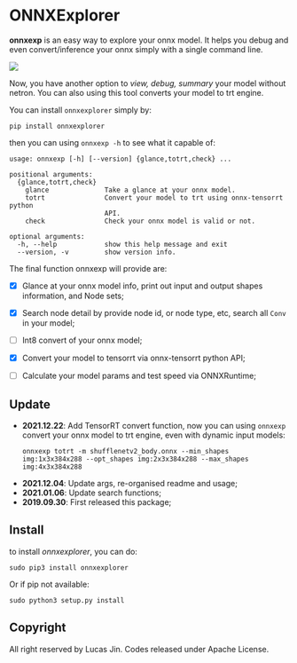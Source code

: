 # ONNXExplorer


**onnxexp** is an easy way to explore your onnx model. It helps you debug and even convert/inference your onnx simply with a single command line.

![](https://s4.ax1x.com/2022/02/10/HNe5MF.png)

Now, you have another option to *view, debug, summary* your model without netron. You can also using this tool converts your model to trt engine.

You can install `onnxexplorer` simply by:

```
pip install onnxexplorer
```

then you can using `onnxexp -h` to see what it capable of:

```
usage: onnxexp [-h] [--version] {glance,totrt,check} ...

positional arguments:
  {glance,totrt,check}
    glance              Take a glance at your onnx model.
    totrt               Convert your model to trt using onnx-tensorrt python
                        API.
    check               Check your onnx model is valid or not.

optional arguments:
  -h, --help            show this help message and exit
  --version, -v         show version info.
```


The final function onnxexp will provide are:

- [x] Glance at your onnx model info, print out input and output shapes information, and Node sets;
- [x] Search node detail by provide node id, or node type, etc, search all `Conv` in your model;
- [ ] Int8 convert of your onnx model;
- [x] Convert your model to tensorrt via onnx-tensorrt python API;
- [ ] Calculate your model params and test speed via ONNXRuntime;



## Update

- **2021.12.22**: Add TensorRT convert function, now you can using `onnxexp` convert your onnx model to trt engine, even with dynamic input models:
  ```
  onnxexp totrt -m shufflenetv2_body.onnx --min_shapes img:1x3x384x288 --opt_shapes img:2x3x384x288 --max_shapes img:4x3x384x288
  ```
- **2021.12.04**: Update args, re-organised readme and usage;
- **2021.01.06**: Update search functions;
- **2019.09.30**: First released this package;



## Install

to install *onnxexplorer*, you can do:

```
sudo pip3 install onnxexplorer
```

Or if pip not available:

```
sudo python3 setup.py install
```



## Copyright

All right reserved by Lucas Jin. Codes released under Apache License.
